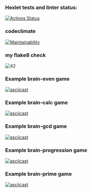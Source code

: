 ### Hexlet tests and linter status:
[![Actions Status](https://github.com/alexoleshk/python-project-lvl1/workflows/hexlet-check/badge.svg)](https://github.com/alexoleshk/python-project-lvl1/actions)
### codeclimate
[![Maintainability](https://api.codeclimate.com/v1/badges/a99a88d28ad37a79dbf6/maintainability)](https://codeclimate.com/github/codeclimate/codeclimate/maintainability)
### my flake8 check
![42](https://github.com/alexoleshk/python-project-lvl1/actions/workflows/linter.yml/badge.svg)

### Example brain-even game
[![asciicast](https://asciinema.org/a/2bJQFuUBVuFNqkhQ2uhKIWPw9.svg)](https://asciinema.org/a/2bJQFuUBVuFNqkhQ2uhKIWPw9)

### Example brain-calc game
[![asciicast](https://asciinema.org/a/ROyJHcpwhEBWpqIeGro0BFC0R.svg)](https://asciinema.org/a/ROyJHcpwhEBWpqIeGro0BFC0R)

### Example brain-gcd game
[![asciicast](https://asciinema.org/a/8c2eKJRGRkBVOs0IUuQ6Sv48j.svg)](https://asciinema.org/a/8c2eKJRGRkBVOs0IUuQ6Sv48j)

### Example brain-progression game
[![asciicast](https://asciinema.org/a/ZjwRi5CiQuAD5Nq2GtE5TLQ4r.svg)](https://asciinema.org/a/ZjwRi5CiQuAD5Nq2GtE5TLQ4r)

### Example brain-prime game
[![asciicast](https://asciinema.org/a/Mn5F9IAelDvuBrev2bQua5K62.svg)](https://asciinema.org/a/Mn5F9IAelDvuBrev2bQua5K62)